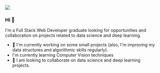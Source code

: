 <img src="https://github.com/pr2tik1/pr2tik1/blob/master/IMAGE-NAME">

### Hi 👋
I'm a Full Stack Web Developer graduate looking for opportunities and collaboration on projects related to data science and deep learning.
- 🔭 I'm currently working on some small projects (also, I'm improving my data structures and algorithmic skills regularly).
- I'm currently learning Computer Vision techniques
- 🤝 I am looking to collaborate on data science and deep learning projects.


